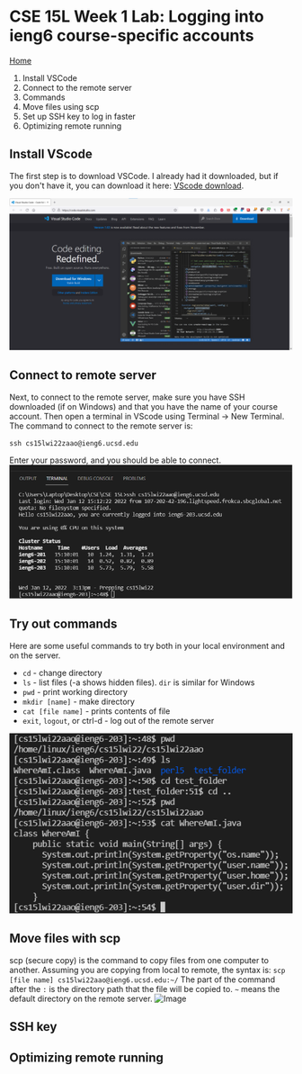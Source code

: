 

# CSE 15L Week 1 Lab: Logging into ieng6 course-specific accounts
[Home](index.html)
1. Install VSCode
2. Connect to the remote server
3. Commands
4. Move files using scp
5. Set up SSH key to log in faster
6. Optimizing remote running

## Install VScode
The first step is to download VSCode. I already had it downloaded, but if you don't have it, you can download it here: [VScode download](https://code.visualstudio.com/).

![Image](report1_vscode.png)

## Connect to remote server
Next, to connect to the remote server, make sure you have SSH downloaded (if on Windows) and that you have the name of your course account. Then open a terminal in VScode using Terminal -> New Terminal. The command to connect to the remote server is:

```
ssh cs15lwi22zaao@ieng6.ucsd.edu
```
Enter your password, and you should be able to connect.
![Image](report1_sshcommand.png)

## Try out commands
Here are some useful commands to try both in your local environment and on the server.
- `cd` - change directory
- `ls` - list files (-a shows hidden files). `dir` is similar for Windows
- `pwd` - print working directory
- `mkdir [name]` - make directory
- `cat [file name]` - prints contents of file
- `exit`, `logout`, or ctrl-d - log out of the remote server

![Image](report1_commands.png)

## Move files with scp
scp (secure copy) is the command to copy files from one computer to another. Assuming you are copying from local to remote, the syntax is:
```scp [file name] cs15lwi22aao@ieng6.ucsd.edu:~/```
The part of the command after the `:` is the directory path that the file will be copied to. `~` means the default directory on the remote server.
![Image](labreport1_scp.png)

## SSH key

## Optimizing remote running